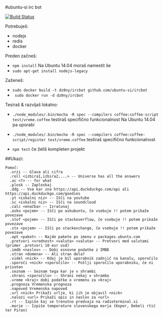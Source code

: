 #ubuntu-si irc bot

[![Build Status](https://api.shippable.com/projects/537cbb191cfdf4e401c91a8c/badge/master)](https://www.shippable.com/projects/537cbb191cfdf4e401c91a8c)

Potrebuješ:

 - nodejs
 - redis
 - docker

Preden začneš:

 - ```npm install```
 Na Ubuntu 14.04 moraš namestit še
 - ```sudo apt-get install nodejs-legacy```

Zaženeš:

 - ```sudo docker build -t dz0ny/ircbot github.com/ubuntu-si/ircbot```
 - ``` sudo docker run -d dz0ny/ircbot```

Tesiraš & razvijaš lokalno:

  - ```./node_modules/.bin/mocha -R spec --compilers coffee:coffee-script test/vreme.coffee``` testiraš specifično funkcionalnost
Na Ubuntu 14.04 pa uporabi
  - ```./node_modules/.bin/mocha -R spec --compilers coffee:coffee-script/register test/vreme.coffee``` testiraš specifično funkcionalnost

  - ```npm test``` če želiš kompleten projekt

##Ukazi:

```
Pomoč:
  .vrzi -- Glava ali cifra
  .roll <izbira1,izbira2,...> -- Universe has all the answers
  .ac <?> -- for what
  .plosk -- Zaploskaj
  .ddg -- Vse kar zna https://api.duckduckgo.com/api ali https://api.duckduckgo.com/goodies
  .yt <iskalni niz> -- Išči na youtube
  .sc <iskalni niz> -- Išči na soundcloud
  .calc <enačba> -- Izračunaj
  .asku <pojem> -- Išči po askubuntu, če vsebuje !! potem prikaže povezave
  .stof <pojem> -- Išči po stackoverflow, če vsebuje !! potem prikaže povezave
  .stx <pojem> -- Išči po stackexchange, če vsebuje !! potem prikaže povezave
  .apt <paket> -- Najde pakete po imenu v packages.ubuntu.com
  .pretvori <vrednost> <valuta> <valuta> -- Pretvori med valutami (primer .pretvori 10 eur usd)
  .imdb <naslov> -- Dobi osnovne podatke z IMBD
  .stran <domena> -- Ali stran dela?
  .videl <nick> -- Kdaj je bil uporabnik zadnjič na kanalu, sporočilo
  .sporoči <nick> <sporočilo> -- Pošlji sporočilo uporabniku, če ni prisoten
  .seznam -- Seznam tega kar je v shrambi
  .shrani <sporočilo> -- Shrani nekaj v shrambo
  .vreme <kraj> dobi podatke o vremenu za <kraj>
  .prognoza Vremenska prognoza
  .napoved Vremenska napoved
  .url <nick> Prikaži urlje, ki jih je objavil <nick>
  .nalozi <url> Prikaži opis in naslov za <url>
  .rt -- Izpiše kaj se trenutno predvaja na radioterminal.si
  .morje -- Izpiše temperature slovenskega morja (Koper, Debeli rtič ter Piran)
```
